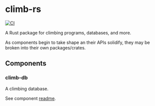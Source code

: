 # climb-rs

[![CI](https://github.com/lgrosz/climb-rs/actions/workflows/ci.yaml/badge.svg)](https://github.com/lgrosz/climb-rs/actions/workflows/ci.yaml)

A Rust package for climbing programs, databases, and more.

As components begin to take shape an their APIs solidify, they may be broken
into their own packages/crates.

## Components

### climb-db

A climbing database.

See component [readme](./climb-db/README.md).

